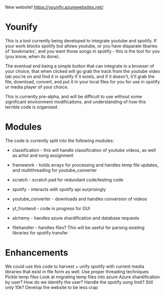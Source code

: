 New website! https://younify.azurewebsites.net/

Younify
===========

This is a tool currently being developed to integrate youtube and spotify. If your work blocks spotify but allows youtube, or you have disparate libaries of 'bookmarks', and you want those songs in spotify - this is the tool for you (you know, when its done).

The eventual end being a simple button that can integrate in a browser of your choice, that when clicked will go grab the track from the youtube video tab you're on and find it in spotify if it exists, and if it doesn't, it'll grab the file, download, convert, and put it in your local files for you for use in spotify or media player of your choice.

This is currently pre-alpha, and will be difficult to use without some significant environment modifications, and understanding of how this terrible code is organised.

Modules
=========

The code is currently split into the following modules:

* classification - this will handle classification of youtube videos, as well as artist and song assignment

* framework - holds arrays for processing and handles temp file updates, and multithreading for youtube_converter

* scratch - scratch pad for redundant code/testing code

* spotify - interacts with spotify api surprisingly

* youtube_converter - downloads and handles conversion of videos

* yt_frontend - code in progress for GUI

* alchemy - handles azure shardification and database requests

* filehandler - handles files? This will be useful for parsing existing libraries for spotify transfer

Enhancements
=========

We could use this code to harvest + unify spotify with current media libraries that exist in file form as well.
Use proper threading techniques
Pickle temp files
Look at migrating temp files into azure
Azure shardification by user? How do we identify the user?
Handle the spotify song limit? Still only 10k?
Develop the website to be less crap